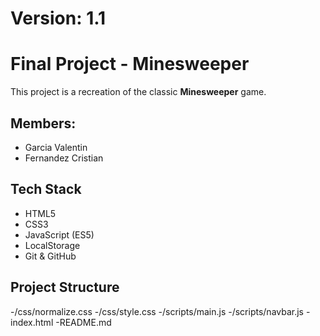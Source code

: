 # Version: 1.1
# Final Project - Minesweeper
This project is a recreation of the classic **Minesweeper** game.

## Members:
- Garcia Valentin
- Fernandez Cristian

## Tech Stack
- HTML5
- CSS3
- JavaScript (ES5)
- LocalStorage
- Git & GitHub 

## Project Structure
-/css/normalize.css
-/css/style.css
-/scripts/main.js
-/scripts/navbar.js
-index.html
-README.md
